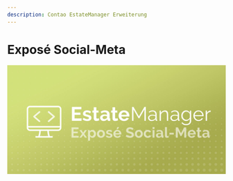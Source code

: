 ```yaml
---
description: Contao EstateManager Erweiterung
---
```


# Exposé Social-Meta

![](../../.gitbook/assets/produktbild_expose-social-meta_github.jpg)

